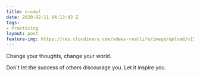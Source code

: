 ```yaml
---
title: ความคิด!
date: 2020-02-11 04:13:43 Z
tags:
- Practicing
layout: post
feature-img: https://res.cloudinary.com/sdees-reallife/image/upload/v1555658919/sample_feature_img.png
---
```


Change your thoughts, change your world.

<i class="fa fa-child" style="color:plum"></i>

Don't let the success of others discourage you. Let it inspire you.
